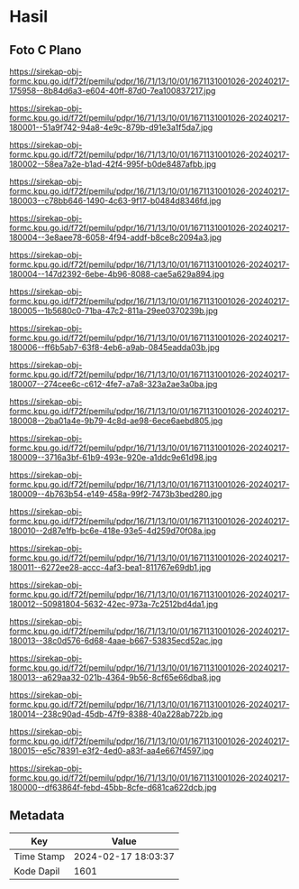 # Hasil

## Foto C Plano

https://sirekap-obj-formc.kpu.go.id/f72f/pemilu/pdpr/16/71/13/10/01/1671131001026-20240217-175958--8b84d6a3-e604-40ff-87d0-7ea100837217.jpg

https://sirekap-obj-formc.kpu.go.id/f72f/pemilu/pdpr/16/71/13/10/01/1671131001026-20240217-180001--51a9f742-94a8-4e9c-879b-d91e3a1f5da7.jpg

https://sirekap-obj-formc.kpu.go.id/f72f/pemilu/pdpr/16/71/13/10/01/1671131001026-20240217-180002--58ea7a2e-b1ad-42f4-995f-b0de8487afbb.jpg

https://sirekap-obj-formc.kpu.go.id/f72f/pemilu/pdpr/16/71/13/10/01/1671131001026-20240217-180003--c78bb646-1490-4c63-9f17-b0484d8346fd.jpg

https://sirekap-obj-formc.kpu.go.id/f72f/pemilu/pdpr/16/71/13/10/01/1671131001026-20240217-180004--3e8aee78-6058-4f94-addf-b8ce8c2094a3.jpg

https://sirekap-obj-formc.kpu.go.id/f72f/pemilu/pdpr/16/71/13/10/01/1671131001026-20240217-180004--147d2392-6ebe-4b96-8088-cae5a629a894.jpg

https://sirekap-obj-formc.kpu.go.id/f72f/pemilu/pdpr/16/71/13/10/01/1671131001026-20240217-180005--1b5680c0-71ba-47c2-811a-29ee0370239b.jpg

https://sirekap-obj-formc.kpu.go.id/f72f/pemilu/pdpr/16/71/13/10/01/1671131001026-20240217-180006--ff6b5ab7-63f8-4eb6-a9ab-0845eadda03b.jpg

https://sirekap-obj-formc.kpu.go.id/f72f/pemilu/pdpr/16/71/13/10/01/1671131001026-20240217-180007--274cee6c-c612-4fe7-a7a8-323a2ae3a0ba.jpg

https://sirekap-obj-formc.kpu.go.id/f72f/pemilu/pdpr/16/71/13/10/01/1671131001026-20240217-180008--2ba01a4e-9b79-4c8d-ae98-6ece6aebd805.jpg

https://sirekap-obj-formc.kpu.go.id/f72f/pemilu/pdpr/16/71/13/10/01/1671131001026-20240217-180009--3716a3bf-61b9-493e-920e-a1ddc9e61d98.jpg

https://sirekap-obj-formc.kpu.go.id/f72f/pemilu/pdpr/16/71/13/10/01/1671131001026-20240217-180009--4b763b54-e149-458a-99f2-7473b3bed280.jpg

https://sirekap-obj-formc.kpu.go.id/f72f/pemilu/pdpr/16/71/13/10/01/1671131001026-20240217-180010--2d87e1fb-bc6e-418e-93e5-4d259d70f08a.jpg

https://sirekap-obj-formc.kpu.go.id/f72f/pemilu/pdpr/16/71/13/10/01/1671131001026-20240217-180011--6272ee28-accc-4af3-bea1-811767e69db1.jpg

https://sirekap-obj-formc.kpu.go.id/f72f/pemilu/pdpr/16/71/13/10/01/1671131001026-20240217-180012--50981804-5632-42ec-973a-7c2512bd4da1.jpg

https://sirekap-obj-formc.kpu.go.id/f72f/pemilu/pdpr/16/71/13/10/01/1671131001026-20240217-180013--38c0d576-6d68-4aae-b667-53835ecd52ac.jpg

https://sirekap-obj-formc.kpu.go.id/f72f/pemilu/pdpr/16/71/13/10/01/1671131001026-20240217-180013--a629aa32-021b-4364-9b56-8cf65e66dba8.jpg

https://sirekap-obj-formc.kpu.go.id/f72f/pemilu/pdpr/16/71/13/10/01/1671131001026-20240217-180014--238c90ad-45db-47f9-8388-40a228ab722b.jpg

https://sirekap-obj-formc.kpu.go.id/f72f/pemilu/pdpr/16/71/13/10/01/1671131001026-20240217-180015--e5c78391-e3f2-4ed0-a83f-aa4e667f4597.jpg

https://sirekap-obj-formc.kpu.go.id/f72f/pemilu/pdpr/16/71/13/10/01/1671131001026-20240217-180000--df63864f-febd-45bb-8cfe-d681ca622dcb.jpg


## Metadata

| Key        | Value               |
| ---------- | ------------------- |
| Time Stamp | 2024-02-17 18:03:37 |
| Kode Dapil | 1601                |



